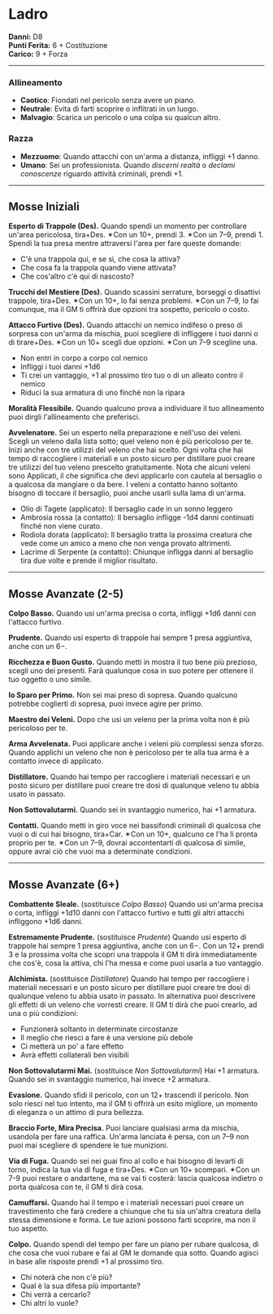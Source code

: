 # Ladro

**Danni:** D8  
**Punti Ferita:** 6 + Costituzione  
**Carico:** 9 + Forza

<hr>

### **Allineamento**
- **Caotico**: Fiondati nel pericolo senza avere un piano.
- **Neutrale**: Evita di farti scoprire o inflitrati in un luogo.
- **Malvagio**: Scarica un pericolo o una colpa su qualcun altro.

### **Razza**
- **Mezzuomo**: Quando attacchi con un'arma a distanza, infliggi +1 danno.
- **Umano**: Sei un professionista. Quando *discerni realtà* o *declami conoscenze* riguardo attività criminali, prendi +1.
<hr>

## Mosse Iniziali

**Esperto di Trappole (Des).**
Quando spendi un momento per controllare un'area pericolosa, tira+Des. ✴Con un 10+, prendi 3. ✴Con un 7–9, prendi 1.
Spendi la tua presa mentre attraversi l'area per fare queste domande:

- C'è una trappola qui, e se sì, che cosa la attiva?
- Che cosa fa la trappola quando viene attivata?
- Che cos'altro c'è qui di nascosto?

**Trucchi del Mestiere (Des).**
Quando scassini serrature, borseggi o disattivi trappole, tira+Des. ✴Con un 10+, lo fai senza problemi. ✴Con un 7–9, lo fai comunque, ma il GM ti offrirà due opzioni tra sospetto, pericolo o costo.

**Attacco Furtivo (Des).**
Quando attacchi un nemico indifeso o preso di sorpresa con un'arma da mischia, puoi scegliere di infliggere i tuoi danni o di tirare+Des.
✴Con un 10+ scegli due opzioni.
✴Con un 7–9 scegline una.

- Non entri in corpo a corpo col nemico
- Infliggi i tuoi danni +1d6
- Ti crei un vantaggio, +1 al prossimo tiro tuo o di un alleato contro il nemico
- Riduci la sua armatura di uno finché non la ripara

**Moralità Flessibile.**
Quando qualcuno prova a individuare il tuo allineamento puoi dirgli l'allineamento che preferisci.

**Avvelenatore.**
Sei un esperto nella preparazione e nell'uso dei veleni. Scegli un veleno dalla lista sotto; quel veleno non è più pericoloso per te. Inizi anche con tre utilizzi del veleno che hai scelto. Ogni volta che hai tempo di raccogliere i materiali e un posto sicuro per distillare puoi creare tre utilizzi del tuo veleno prescelto gratuitamente. Nota che alcuni veleni sono Applicati, il che significa che devi applicarlo con cautela al bersaglio o a qualcosa da mangiare o da bere. I veleni a contatto hanno soltanto bisogno di toccare il bersaglio, puoi anche usarli sulla lama di un'arma.

- Olio di Tagete (applicato): Il bersaglio cade in un sonno leggero
- Ambrosia rossa (a contatto): Il bersaglio infligge -1d4 danni continuati finché non viene curato.
- Rodiola dorata (applicato): Il bersaglio tratta la prossima creatura che vede come un amico a meno che non venga provato altrimenti.
- Lacrime di Serpente (a contatto): Chiunque infligga danni al bersaglio tira due volte e prende il miglior risultato.

<hr>

## Mosse Avanzate (2-5)

**Colpo Basso.**
Quando usi un'arma precisa o corta, infliggi +1d6 danni con l'attacco furtivo.

**Prudente.**
Quando usi esperto di trappole hai sempre 1 presa aggiuntiva, anche con un 6−.

**Ricchezza e Buon Gusto.**
Quando metti in mostra il tuo bene più prezioso, scegli uno dei presenti. Farà qualunque cosa in suo potere per ottenere il tuo oggetto o uno simile.

**Io Sparo per Primo.**
Non sei mai preso di sopresa. Quando qualcuno potrebbe coglierti di sopresa, puoi invece agire per primo.

**Maestro dei Veleni.**
Dopo che usi un veleno per la prima volta non è più pericoloso per te.

**Arma Avvelenata.**
Puoi applicare anche i veleni più complessi senza sforzo. Quando applichi un veleno che non è pericoloso per te alla tua arma è a contatto invece di applicato.

**Distillatore.**
Quando hai tempo per raccogliere i materiali necessari e un posto sicuro per distillare puoi creare tre dosi di qualunque veleno tu abbia usato in passato.

**Non Sottovalutarmi.**
Quando sei in svantaggio numerico, hai +1 armatura.

**Contatti.**
Quando metti in giro voce nei bassifondi criminali di qualcosa che vuoi o di cui hai bisogno, tira+Car.
✴Con un 10+, qualcuno ce l'ha lì pronta proprio per te.
✴Con un 7–9, dovrai accontentarti di qualcosa di simile, oppure avrai ciò che vuoi ma a determinate condizioni.

<hr>

## Mosse Avanzate (6+)

**Combattente Sleale.**
(sostituisce *Colpo Basso*)
Quando usi un'arma precisa o corta, infliggi +1d10 danni con l'attacco furtivo e tutti gli altri attacchi infliggono +1d6 danni.

**Estremamente Prudente.**
(sostituisce *Prudente*)
Quando usi esperto di trappole hai sempre 1 presa aggiuntiva, anche con un 6−. Con un 12+ prendi 3 e la prossima volta che scopri una trappola il GM ti dirà immediatamente che cos'è, cosa la attiva, chi l'ha messa e come puoi usarla a tuo vantaggio.

**Alchimista.**
(sostituisce *Distillatore*)
Quando hai tempo per raccogliere i materiali necessari e un posto sicuro per distillare puoi creare tre dosi di qualunque veleno tu abbia usato in passato. In alternativa puoi descrivere gli effetti di un veleno che vorresti creare. Il GM ti dirà che puoi crearlo, ad una o più condizioni:

- Funzionerà soltanto in determinate circostanze
- Il meglio che riesci a fare è una versione più debole
- Ci metterà un po' a fare effetto
- Avrà effetti collaterali ben visibili

**Non Sottovalutarmi Mai.**
(sostituisce *Non Sottovalutarmi*)
Hai +1 armatura. Quando sei in svantaggio numerico, hai invece +2 armatura.

**Evasione.**
Quando sfidi il pericolo, con un 12+ trascendi il pericolo. Non solo riesci nel tuo intento, ma il GM ti offrirà un esito migliore, un momento di eleganza o un attimo di pura bellezza.

**Braccio Forte, Mira Precisa.**
Puoi lanciare qualsiasi arma da mischia, usandola per fare una raffica. Un'arma lanciata è persa, con un 7–9 non puoi mai scegliere di spendere le tue munizioni.

**Via di Fuga.**
Quando sei nei guai fino al collo e hai bisogno di levarti di torno, indica la tua via di fuga e tira+Des.
✴Con un 10+ scompari.
✴Con un 7-9 puoi restare o andartene, ma se vai ti costerà: lascia qualcosa indietro o porta qualcosa con te, il GM ti dirà cosa.

**Camuffarsi.**
Quando hai il tempo e i materiali necessari puoi creare un travestimento che farà credere a chiunque che tu sia un'altra creatura della stessa dimensione e forma. Le tue azioni possono farti scoprire, ma non il tuo aspetto.

**Colpo.**
Quando spendi del tempo per fare un piano per rubare qualcosa, dì che cosa che vuoi rubare e fai al GM le domande qua sotto. Quando agisci in base alle risposte prendi +1 al prossimo tiro.

- Chi noterà che non c'è più?
- Qual è la sua difesa più importante?
- Chi verrà a cercarlo?
- Chi altri lo vuole?